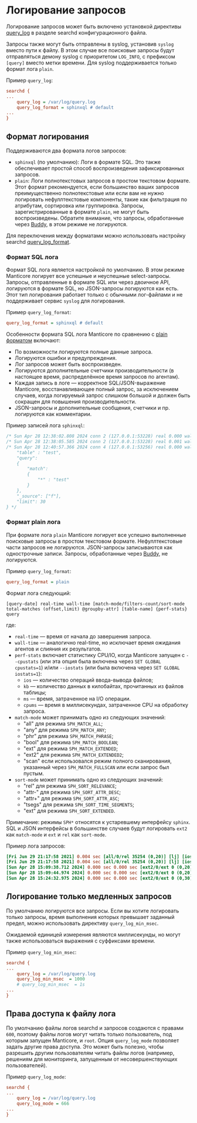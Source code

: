 # Логирование запросов

<!-- example query_logging -->
Логирование запросов может быть включено установкой директивы [query_log](../Server_settings/Searchd.md#query_log) в разделе searchd конфигурационного файла.

Запросы также могут быть отправлены в syslog, установив `syslog` вместо пути к файлу. В этом случае все поисковые запросы будут отправляться демону syslog с приоритетом `LOG_INFO`, с префиксом `[query]` вместо метки времени. Для syslog поддерживается только формат лога `plain`.

<!-- intro -->
Пример `query_log`:
<!-- request Config -->
```ini
searchd {
...
    query_log = /var/log/query.log
    query_log_format = sphinxql # default
...
}
```
<!-- end -->


## Формат логирования

Поддерживаются два формата логов запросов:
* `sphinxql` (по умолчанию): Логи в формате SQL. Это также обеспечивает простой способ воспроизведения зафиксированных запросов.
* `plain`: Логи полнотекстовых запросов в простом текстовом формате. Этот формат рекомендуется, если большинство ваших запросов преимущественно полнотекстовые или если вам не нужно логировать нефуллтекстовые компоненты, такие как фильтрация по атрибутам, сортировка или группировка. Запросы, зарегистрированные в формате `plain`, не могут быть воспроизведены. Обратите внимание, что запросы, обработанные через [Buddy](../Installation/Manticore_Buddy.md), в этом режиме не логируются.

Для переключения между форматами можно использовать настройку searchd [query_log_format](../Server_settings/Searchd.md#query_log_format).

### Формат SQL лога

<!-- example sphixql_log -->
Формат SQL лога является настройкой по умолчанию. В этом режиме Manticore логирует все успешные и неуспешные select-запросы. Запросы, отправленные в формате SQL или через двоичное API, логируются в формате SQL, но JSON-запросы логируются как есть. Этот тип логирования работает только с обычными лог-файлами и не поддерживает сервис `syslog` для логирования.

<!-- intro -->
Пример `query_log_format`:
<!-- request Config -->
```ini
query_log_format = sphinxql # default
```

<!-- end -->

<!-- example sphixql_log2 -->
Особенности формата SQL лога Manticore по сравнению с [plain форматом](../Logging/Query_logging.md#Plain-log-format) включают:
* По возможности логируются полные данные запроса.
* Логируются ошибки и предупреждения.
* Лог запросов может быть воспроизведен.
* Логируются дополнительные счетчики производительности (в настоящее время, распределённое время запросов по агентам).
* Каждая запись в логе — корректное SQL/JSON-выражение Manticore, восстанавливающее полный запрос, за исключением случаев, когда логируемый запрос слишком большой и должен быть сокращен для повышения производительности.
* JSON-запросы и дополнительные сообщения, счетчики и пр. логируются как комментарии.

<!-- intro -->
Пример записей лога `sphinxql`:
<!-- request Example -->
```sql
/* Sun Apr 28 12:38:02.808 2024 conn 2 (127.0.0.1:53228) real 0.000 wall 0.000 found 0 */ SELECT * FROM test WHERE MATCH('test') OPTION ranker=proximity;
/* Sun Apr 28 12:38:05.585 2024 conn 2 (127.0.0.1:53228) real 0.001 wall 0.001 found 0 */ SELECT * FROM test WHERE MATCH('test') GROUP BY channel_id OPTION ranker=proximity;
/* Sun Apr 28 12:40:57.366 2024 conn 4 (127.0.0.1:53256) real 0.000 wall 0.000 found 0 */  /*{
    "table" : "test",
    "query":
    {
        "match":
        {
            "*" : "test"
        }
    },
    "_source": ["f"],
    "limit": 30
} */
```
<!-- end -->

### Формат plain лога

<!-- example plain_log -->
При формате лога `plain` Manticore логирует все успешно выполненные поисковые запросы в простом текстовом формате. Нефуллтекстовые части запросов не логируются. JSON-запросы записываются как однострочные записи. Запросы, обработанные через [Buddy](../Installation/Manticore_Buddy.md), не логируются.

<!-- intro -->
Пример `query_log_format`:
<!-- request Config -->
```ini
query_log_format = plain
```
<!-- end -->

<!-- example plain_log2 -->
Формат лога следующий:

```
[query-date] real-time wall-time [match-mode/filters-count/sort-mode total-matches (offset,limit) @groupby-attr] [table-name] {perf-stats} query
```

где:
* `real-time` — время от начала до завершения запроса.
* `wall-time` — аналогично real-time, но исключает время ожидания агентов и слияния их результатов.
* `perf-stats` включает статистику CPU/IO, когда Manticore запущен с `--cpustats` (или эта опция была включена через `SET GLOBAL cpustats=1`) и/или `--iostats` (или была включена через `SET GLOBAL iostats=1`):
  - `ios` — количество операций ввода-вывода файлов;
  - `kb` — количество данных в килобайтах, прочитанных из файлов таблицы;
  - `ms` — время, затраченное на I/O операции.
  - `cpums` — время в миллисекундах, затраченное CPU на обработку запроса.
* `match-mode` может принимать одно из следующих значений:
  - "all" для режима `SPH_MATCH_ALL`;
  - "any" для режима `SPH_MATCH_ANY`;
  - "phr" для режима `SPH_MATCH_PHRASE`;
  - "bool" для режима `SPH_MATCH_BOOLEAN`;
  - "ext" для режима `SPH_MATCH_EXTENDED`;
  - "ext2" для режима `SPH_MATCH_EXTENDED2`;
  - "scan" если использовался режим полного сканирования, указанный через `SPH_MATCH_FULLSCAN` или если запрос был пустым.
* `sort-mode` может принимать одно из следующих значений:
  - "rel" для режима `SPH_SORT_RELEVANCE`;
  - "attr-" для режима `SPH_SORT_ATTR_DESC`;
  - "attr+" для режима `SPH_SORT_ATTR_ASC`;
  - "tsegs" для режима `SPH_SORT_TIME_SEGMENTS`;
  - "ext" для режима `SPH_SORT_EXTENDED`.

Примечание: режимы `SPH*` относятся к устаревшему интерфейсу `sphinx`. SQL и JSON интерфейсы в большинстве случаев будут логировать `ext2` как `match-mode` и `ext` и `rel` как `sort-mode`.

<!-- intro -->
Пример лога запросов:
<!-- request Example -->
```ini
[Fri Jun 29 21:17:58 2021] 0.004 sec [all/0/rel 35254 (0,20)] [lj] [ios=6 kb=111.1 ms=0.5] test
[Fri Jun 29 21:17:58 2021] 0.004 sec [all/0/rel 35254 (0,20)] [lj] [ios=6 kb=111.1 ms=0.5 cpums=0.3] test
[Sun Apr 28 15:09:38.712 2024] 0.000 sec 0.000 sec [ext2/0/ext 0 (0,20)] [test] test
[Sun Apr 28 15:09:44.974 2024] 0.000 sec 0.000 sec [ext2/0/ext 0 (0,20) @channel_id] [test] test
[Sun Apr 28 15:24:32.975 2024] 0.000 sec 0.000 sec [ext2/0/ext 0 (0,30)] [test] {     "table" : "test",     "query":     {         "match":         {             "*" : "test"         }     },     "_source": ["f"],     "limit": 30 }
```

<!-- end -->

## Логирование только медленных запросов

<!-- example query_log_min_msec -->
По умолчанию логируются все запросы. Если вы хотите логировать только запросы, время выполнения которых превышает заданный предел, можно использовать директиву `query_log_min_msec`.

Ожидаемой единицей измерения являются миллисекунды, но могут также использоваться выражения с суффиксами времени.

<!-- intro -->
Пример `query_log_min_msec`:
<!-- request Config -->
```ini
searchd {
...
    query_log = /var/log/query.log
    query_log_min_msec  = 1000
    # query_log_min_msec  = 1s
...
}
```

<!-- end -->

## Права доступа к файлу лога

<!-- Example query_log_mode -->
По умолчанию файлы логов searchd и запросов создаются с правами `600`, поэтому файлы логов могут читать только пользователь, под которым запущен Manticore, и `root`. Опция `query_log_mode` позволяет задать другие права доступа. Это может быть полезно, чтобы разрешить другим пользователям читать файлы логов (например, решениям для мониторинга, запущенным от несовершенствующих пользователей).

<!-- intro -->
Пример `query_log_mode`:
<!-- request Config -->
```ini
searchd {
...
    query_log = /var/log/query.log
    query_log_mode = 666
...
}
```
<!-- end -->
<!-- proofread -->

